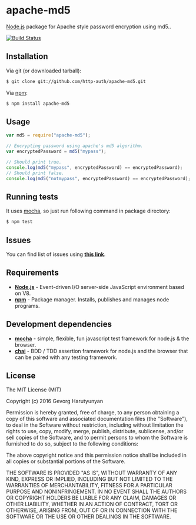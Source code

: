 # apache-md5
[Node.js](http://nodejs.org/) package for Apache style password encryption using md5..

[![Build Status](https://api.travis-ci.org/http-auth/apache-md5.png)](https://travis-ci.org/http-auth/apache-md5)

## Installation

Via git (or downloaded tarball):

```bash
$ git clone git://github.com/http-auth/apache-md5.git
```
Via [npm](http://npmjs.org/):

```bash
$ npm install apache-md5
```

## Usage

```javascript
var md5 = require("apache-md5");

// Encrypting password using apache's md5 algorithm.
var encryptedPassword = md5("mypass");

// Should print true.
console.log(md5("mypass", encryptedPassword) == encryptedPassword);
// Should print false.
console.log(md5("notmypass", encryptedPassword) == encryptedPassword);
```

## Running tests

It uses [mocha](https://mochajs.org/), so just run following command in package directory:

```bash
$ npm test
```

## Issues

You can find list of issues using **[this link](http://github.com/http-auth/apache-md5/issues)**.

## Requirements

 - **[Node.js](http://nodejs.org)** - Event-driven I/O server-side JavaScript       environment based on V8.
 - **[npm](http://npmjs.org)** - Package manager. Installs, publishes and manages   node programs.

## Development dependencies

 - **[mocha](https://mochajs.org/)** - simple, flexible, fun javascript test framework for node.js & the browser.
 - **[chai](http://chaijs.com/)** - BDD / TDD assertion framework for node.js and the browser that can be paired with any testing framework.

## License

The MIT License (MIT)

Copyright (c) 2016 Gevorg Harutyunyan

Permission is hereby granted, free of charge, to any person obtaining a copy of
this software and associated documentation files (the "Software"), to deal in
the Software without restriction, including without limitation the rights to
use, copy, modify, merge, publish, distribute, sublicense, and/or sell copies of
the Software, and to permit persons to whom the Software is furnished to do so,
subject to the following conditions:

The above copyright notice and this permission notice shall be included in all
copies or substantial portions of the Software.

THE SOFTWARE IS PROVIDED "AS IS", WITHOUT WARRANTY OF ANY KIND, EXPRESS OR
IMPLIED, INCLUDING BUT NOT LIMITED TO THE WARRANTIES OF MERCHANTABILITY, FITNESS
FOR A PARTICULAR PURPOSE AND NONINFRINGEMENT. IN NO EVENT SHALL THE AUTHORS OR
COPYRIGHT HOLDERS BE LIABLE FOR ANY CLAIM, DAMAGES OR OTHER LIABILITY, WHETHER
IN AN ACTION OF CONTRACT, TORT OR OTHERWISE, ARISING FROM, OUT OF OR IN
CONNECTION WITH THE SOFTWARE OR THE USE OR OTHER DEALINGS IN THE SOFTWARE.
